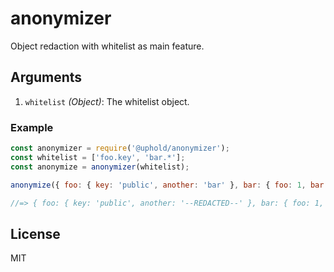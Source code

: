 # anonymizer
Object redaction with whitelist as main feature.

## Arguments
1. `whitelist` _(Object)_: The whitelist object.

### Example

```js
const anonymizer = require('@uphold/anonymizer');
const whitelist = ['foo.key', 'bar.*'];
const anonymize = anonymizer(whitelist);

anonymize({ foo: { key: 'public', another: 'bar' }, bar: { foo: 1, bar: 2 } });

//=> { foo: { key: 'public', another: '--REDACTED--' }, bar: { foo: 1, bar: 2 } }
```

## License

MIT
